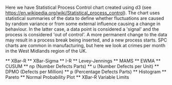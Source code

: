 Here we have Statistical Process Control chart created using d3 (see https://en.wikipedia.org/wiki/Statistical_process_control).  The chart uses statistical summaries of the data to define whether fluctuations are caused by random variance or from some external influence causing a change in behaviour.  In the latter case, a data point is considered a 'signal' and the process is considered 'out of control'.   A more permanent change to the data may result in a process break being inserted, and a new process starts. SPC charts are common in manufacturing, but here we look at crimes per month in the West Midlands region of the UK.

** XBar-R
** XBar-Sigma
** I-R
** Levey-Jennings
** MAMS
** EWMA 
** CUSUM 
** np (Number Defects Parts)
** u (Number Defects per Unit)
** DPMO (Defects per Million)
** p (Percentage Defects Parts)
** Histogram
** Pareto
** Normal Probability Plot
** XBar-R Variable Limits


